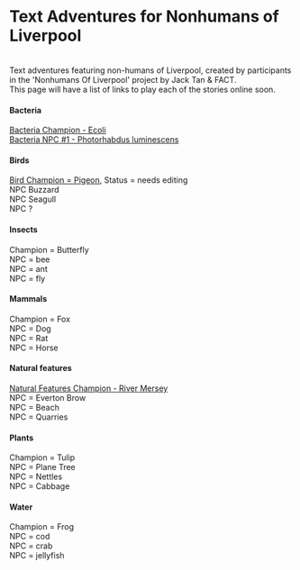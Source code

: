 <H1> Text Adventures for Nonhumans of Liverpool</H1>

<BR>
Text adventures featuring non-humans of Liverpool, created by participants in the 'Nonhumans Of Liverpool' project by Jack Tan & FACT.
<BR>
This page will have a list of links to play each of the stories online soon.
<BR>
<H4>Bacteria</H4>
  <a href="https://rawcdn.githack.com/factlearning/nonhumansofliverpooltextadventures/70d450834e20e8f86951a54b9ff7ec5e383bd01d/bacteria/champion/ecolichampion.html" target="_blank">Bacteria Champion - Ecoli</a>
  <BR>
  <a href="https://rawcdn.githack.com/factlearning/nonhumansofliverpooltextadventures/14e1a2603e33b2a7c9cea08c895e85ddccd27d85/bacteria/npcs/alienbacterianpc.html" target="_blank">Bacteria NPC #1 - Photorhabdus luminescens</a> 
  
<BR>
<H4>Birds</H4>
  <a href="https://rawcdn.githack.com/factlearning/nonhumansofliverpooltextadventures/8332a09dc3b7fae54784c8d8aecf9f5e40423df8/birds/champion/birdchampion.html" target="_blank">Bird Champion = Pigeon</a>, Status = needs editing
<BR>
NPC Buzzard
<BR>
NPC Seagull
<BR>
NPC ?
<BR>
<H4>Insects</H4>
Champion = Butterfly
<BR>
NPC =  bee
<BR>
NPC =  ant
<BR>
NPC =  fly
<BR>
<H4>Mammals</H4>
Champion =  Fox
<BR>
NPC =  Dog
<BR>
NPC =  Rat
<BR>
NPC =  Horse
<BR>
<H4>Natural features</H4>
<a href="https://rawcdn.githack.com/factlearning/nonhumansofliverpooltextadventures/c4d4f58fefce810bca15925d503420b3cd60c863/naturalfeatures/champion/rivermerseychamp.html" target="_blank">Natural Features Champion - River Mersey</a> 

  
<BR>
NPC =  Everton Brow
<BR>
NPC =  Beach
<BR>
NPC =  Quarries
<BR>
<H4>Plants</H4>
Champion =  Tulip
<BR>
NPC =  Plane Tree
<BR>
NPC =  Nettles
<BR>
NPC =  Cabbage
<BR>
<H4>Water</H4>
Champion =  Frog
<BR>
NPC =  cod
<BR>
NPC =  crab
<BR>
NPC = jellyfish

